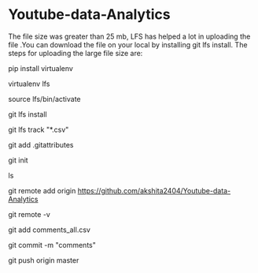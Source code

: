 # Youtube-data-Analytics
The file size was greater than 25 mb, LFS has helped a lot in uploading the file .You can download the file on your local by installing git lfs install.
The steps for uploading the large file size are:

pip install virtualenv

virtualenv lfs

source lfs/bin/activate

git lfs install

git lfs track "*.csv" 

git add .gitattributes

git init


ls

git remote add origin https://github.com/akshita2404/Youtube-data-Analytics

git remote -v

git add comments_all.csv

git commit -m "comments"

git push origin master
